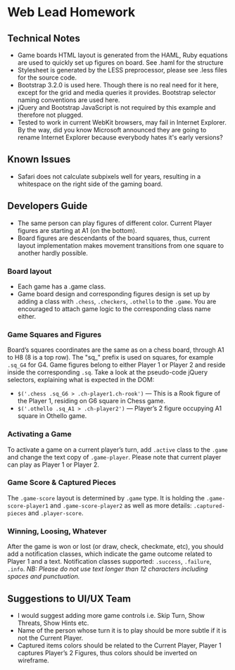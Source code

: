 # Web Lead Homework

## Technical Notes
-   Game boards HTML layout is generated from the HAML, Ruby equations are used to quickly set up figures on board. See .haml for the structure
-   Stylesheet is generated by the LESS preprocessor, please see .less files for the source code.
-   Bootstrap 3.2.0 is used here. Though there is no real need for it here, except for the grid and media queries it provides. Bootstrap selector naming conventions are used here.
-   jQuery and Bootstrap JavaScript is not required by this example and therefore not plugged.
-   Tested to work in current WebKit browsers, may fail in Internet Explorer. By the way, did you know Microsoft announced they are going to rename Internet Explorer because everybody hates it's early versions?

## Known Issues
- Safari does not calculate subpixels well for years, resulting in a whitespace on the right side of the gaming board.

## Developers Guide
-   The same person can play figures of different color. Current Player figures are starting at A1 (on the bottom).
-   Board figures are descendants of the board squares, thus, current layout implementation makes movement transitions from one square to another hardly possible.

### Board layout
- Each game has a .game class.
- Game board design and corresponding figures design is set up by adding a class with  `.chess`, `.checkers`, `.othello` to the `.game`. You are encouraged to attach game logic to the corresponding class name either.

### Game Squares and Figures
Board’s squares coordinates are the same as on a chess board, through A1 to H8 (8 is a top row). The "sq_" prefix is used on squares, for example `.sq_G4` for G4.
Game figures belong to either Player 1 or Player 2 and reside inside the corresponding `.sq`. Take a look at the pseudo-code jQuery selectors, explaining what is expected in the DOM:
-   `$('.chess .sq_G6 > .ch-player1.ch-rook')` — This is a Rook figure of the Player 1, residing on G6 square in Chess game.
-   `$('.othello .sq_A1 > .ch-player2')` — Player’s 2 figure occupying A1 square in Othello game.

### Activating a Game
To activate a game on a current player’s turn, add `.active` class to the `.game` and change the text copy of `.game-player`. Please note that current player can play as Player 1 or Player 2.

### Game Score & Captured Pieces
The `.game-score` layout is determined by `.game` type. It is holding the `.game-score-player1` and `.game-score-player2` as well as more details: `.captured-pieces` and `.player-score`.

### Winning, Loosing, Whatever
After the game is won or lost (or draw, check, checkmate, etc), you should add a notification classes, which indicate the game outcome related to Player 1 and a text. Notification classes supported: `.success`, `.failure`, `.info`.
_NB: Please do not use text longer than 12 characters including spaces and punctuation._

## Suggestions to UI/UX Team
-   I would suggest adding more game controls i.e. Skip Turn, Show Threats, Show Hints etc.
-   Name of the person whose turn it is to play should be more subtle if it is not the Current Player.
-   Captured items colors should be related to the Current Player, Player 1 captures Player’s 2 Figures, thus colors should be inverted on wireframe.